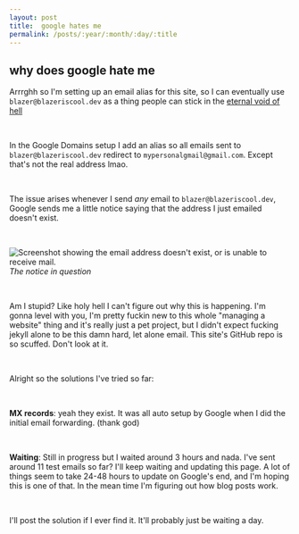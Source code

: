 ```yaml
---
layout: post
title:  google hates me
permalink: /posts/:year/:month/:day/:title
---
```


## why does google hate me

Arrrghh so I'm setting up an email alias for this site, so I can eventually use `blazer@blazeriscool.dev` as a thing people can stick in the [eternal void of hell](/eternalvoidofhell)

<br>

In the Google Domains setup I add an alias so all emails sent to `blazer@blazeriscool.dev` redirect to `mypersonalgmail@gmail.com`. Except that's not the real address lmao.

<br>

The issue arises whenever I send *any* email to `blazer@blazeriscool.dev`, Google sends me a little notice saying that the address I just emailed doesn't exist.

<br>

![Screenshot showing the email address doesn't exist, or is unable to receive mail.](https://cdn.discordapp.com/attachments/657929187004514304/1145201919120392274/firefox_40gy4l5ygv.png)
*The notice in question*

<br>

Am I stupid? Like holy hell I can't figure out why this is happening. I'm gonna level with you, I'm pretty fuckin new to this whole "managing a website" thing and it's really just a pet project, but I didn't expect fucking jekyll alone to be this damn hard, let alone email. This site's GitHub repo is so scuffed. Don't look at it.

<br>

Alright so the solutions I've tried so far:

<br>

**MX records**: yeah they exist. It was all auto setup by Google when I did the initial email forwarding. (thank god)

<br>

**Waiting**: Still in progress but I waited around 3 hours and nada. I've sent around 11 test emails so far? I'll keep waiting and updating this page. A lot of things seem to take 24-48 hours to update on Google's end, and I'm hoping this is one of that. In the mean time I'm figuring out how blog posts work.

<br>

I'll post the solution if I ever find it. It'll probably just be waiting a day.